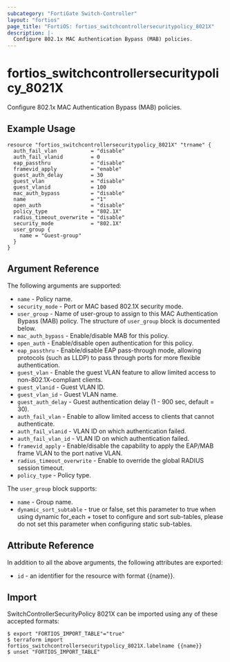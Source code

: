 ```yaml
---
subcategory: "FortiGate Switch-Controller"
layout: "fortios"
page_title: "FortiOS: fortios_switchcontrollersecuritypolicy_8021X"
description: |-
  Configure 802.1x MAC Authentication Bypass (MAB) policies.
---
```


# fortios_switchcontrollersecuritypolicy_8021X
Configure 802.1x MAC Authentication Bypass (MAB) policies.

## Example Usage

```hcl
resource "fortios_switchcontrollersecuritypolicy_8021X" "trname" {
  auth_fail_vlan           = "disable"
  auth_fail_vlanid         = 0
  eap_passthru             = "disable"
  framevid_apply           = "enable"
  guest_auth_delay         = 30
  guest_vlan               = "disable"
  guest_vlanid             = 100
  mac_auth_bypass          = "disable"
  name                     = "1"
  open_auth                = "disable"
  policy_type              = "802.1X"
  radius_timeout_overwrite = "disable"
  security_mode            = "802.1X"
  user_group {
    name = "Guest-group"
  }
}
```

## Argument Reference


The following arguments are supported:

* `name` - Policy name.
* `security_mode` - Port or MAC based 802.1X security mode.
* `user_group` - Name of user-group to assign to this MAC Authentication Bypass (MAB) policy. The structure of `user_group` block is documented below.
* `mac_auth_bypass` - Enable/disable MAB for this policy.
* `open_auth` - Enable/disable open authentication for this policy.
* `eap_passthru` - Enable/disable EAP pass-through mode, allowing protocols (such as LLDP) to pass through ports for more flexible authentication.
* `guest_vlan` - Enable the guest VLAN feature to allow limited access to non-802.1X-compliant clients.
* `guest_vlanid` - Guest VLAN ID.
* `guest_vlan_id` - Guest VLAN name.
* `guest_auth_delay` - Guest authentication delay (1 - 900  sec, default = 30).
* `auth_fail_vlan` - Enable to allow limited access to clients that cannot authenticate.
* `auth_fail_vlanid` - VLAN ID on which authentication failed.
* `auth_fail_vlan_id` - VLAN ID on which authentication failed.
* `framevid_apply` - Enable/disable the capability to apply the EAP/MAB frame VLAN to the port native VLAN.
* `radius_timeout_overwrite` - Enable to override the global RADIUS session timeout.
* `policy_type` - Policy type.

The `user_group` block supports:

* `name` - Group name.
* `dynamic_sort_subtable` - true or false, set this parameter to true when using dynamic for_each + toset to configure and sort sub-tables, please do not set this parameter when configuring static sub-tables.

## Attribute Reference

In addition to all the above arguments, the following attributes are exported:
* `id` - an identifier for the resource with format {{name}}.

## Import

SwitchControllerSecurityPolicy 8021X can be imported using any of these accepted formats:
```
$ export "FORTIOS_IMPORT_TABLE"="true"
$ terraform import fortios_switchcontrollersecuritypolicy_8021X.labelname {{name}}
$ unset "FORTIOS_IMPORT_TABLE"
```
